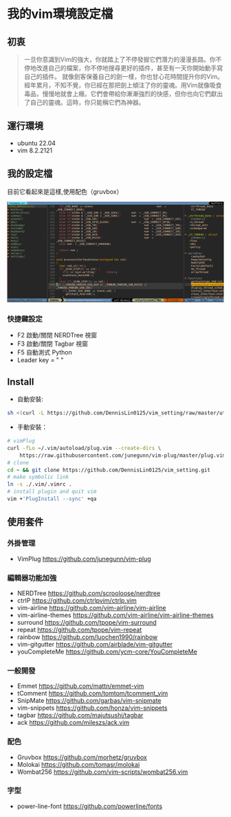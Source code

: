 # 我的vim環境設定檔

## 初衷

>一旦你意識到Vim的強大，你就踏上了不停發掘它們潛力的漫漫長路。你不停地改進自己的檔案，你不停地搜尋更好的插件，甚至有一天你開始動手寫自己的插件。 就像劍客保養自己的劍一樣，你也甘心花時間提升你的Vim。經年累月，不知不覺，你已經在那把劍上傾注了你的靈魂。用Vim就像吸食毒品，慢慢地就會上癮。它們會帶給你漸漸強烈的快感，但你也向它們獻出了自己的靈魂。這時，你只能稱它們為神器。

## 運行環境

* ubuntu 22.04
* vim 8.2.2121

## 我的設定檔

目前它看起來是這樣,使用配色（gruvbox）

![1](photo/vim.png)

### 快捷鍵設定

* F2 啟動/關閉 NERDTree 視窗
* F3 啟動/關閉 Tagbar 視窗
* F5 自動測式 Python
* Leader key = " "

## Install

* 自動安裝:

```bash
sh <(curl -L https://github.com/DennisLin0125/vim_setting/raw/master/utils/install.sh)
```

* 手動安裝：

```bash
# vimPlug
curl -fLo ~/.vim/autoload/plug.vim --create-dirs \
    https://raw.githubusercontent.com/junegunn/vim-plug/master/plug.vim
# clone
cd ~ && git clone https://github.com/DennisLin0125/vim_setting.git
# make symbolic link
ln -s ./.vim/.vimrc .
# install plugin and quit vim
vim +'PlugInstall --sync' +qa
```

## 使用套件

### 外掛管理

* VimPlug <https://github.com/junegunn/vim-plug>

### 編輯器功能加強

* NERDTree <https://github.com/scrooloose/nerdtree>
* ctrlP <https://github.com/ctrlpvim/ctrlp.vim>
* vim-airline <https://github.com/vim-airline/vim-airline>
* vim-airline-themes <https://github.com/vim-airline/vim-airline-themes>
* surround <https://github.com/tpope/vim-surround>
* repeat <https://github.com/tpope/vim-repeat>
* rainbow <https://github.com/luochen1990/rainbow>
* vim-gitgutter <https://github.com/airblade/vim-gitgutter>
* youCompleteMe <https://github.com/ycm-core/YouCompleteMe>

### 一般開發

* Emmet <https://github.com/mattn/emmet-vim>
* tComment <https://github.com/tomtom/tcomment_vim>
* SnipMate <https://github.com/garbas/vim-snipmate>
* vim-snippets <https://github.com/honza/vim-snippets>
* tagbar <https://github.com/majutsushi/tagbar>
* ack <https://github.com/mileszs/ack.vim>

### 配色

* Gruvbox <https://github.com/morhetz/gruvbox>
* Molokai <https://github.com/tomasr/molokai>
* Wombat256 <https://github.com/vim-scripts/wombat256.vim>

### 字型

* power-line-font <https://github.com/powerline/fonts>
